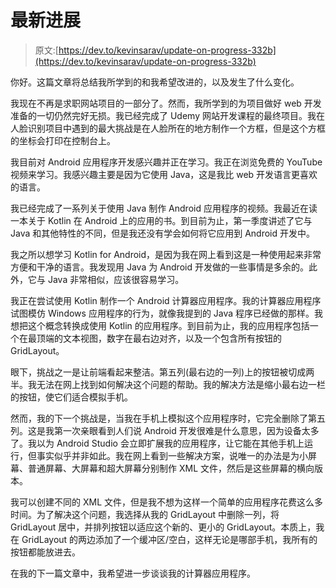 # 最新进展

> 原文:[https://dev.to/kevinsarav/update-on-progress-332b](https://dev.to/kevinsarav/update-on-progress-332b)

你好。这篇文章将总结我所学到的和我希望改进的，以及发生了什么变化。

我现在不再是求职网站项目的一部分了。然而，我所学到的为项目做好 web 开发准备的一切仍然完好无损。我已经完成了 Udemy 网站开发课程的最终项目。我在人脸识别项目中遇到的最大挑战是在人脸所在的地方制作一个方框，但是这个方框的坐标会打印在控制台上。

我目前对 Android 应用程序开发感兴趣并正在学习。我正在浏览免费的 YouTube 视频来学习。我感兴趣主要是因为它使用 Java，这是我比 web 开发语言更喜欢的语言。

我已经完成了一系列关于使用 Java 制作 Android 应用程序的视频。我最近在读一本关于 Kotlin 在 Android 上的应用的书。到目前为止，第一季度讲述了它与 Java 和其他特性的不同，但是我还没有学会如何将它应用到 Android 开发中。

我之所以想学习 Kotlin for Android，是因为我在网上看到这是一种使用起来非常方便和干净的语言。我发现用 Java 为 Android 开发做的一些事情是多余的。此外，它与 Java 非常相似，应该很容易学习。

我正在尝试使用 Kotlin 制作一个 Android 计算器应用程序。我的计算器应用程序试图模仿 Windows 应用程序的行为，就像我提到的 Java 程序已经做的那样。我想把这个概念转换成使用 Kotlin 的应用程序。到目前为止，我的应用程序包括一个在最顶端的文本视图，数字在最右边对齐，以及一个包含所有按钮的 GridLayout。

眼下，挑战之一是让前端看起来整洁。第五列(最右边的一列)上的按钮被切成两半。我无法在网上找到如何解决这个问题的帮助。我的解决方法是缩小最右边一栏的按钮，使它们适合模拟手机。

然而，我的下一个挑战是，当我在手机上模拟这个应用程序时，它完全删除了第五列。这是我第一次亲眼看到人们说 Android 开发很难是什么意思，因为设备太多了。我以为 Android Studio 会立即扩展我的应用程序，让它能在其他手机上运行，但事实似乎并非如此。我在网上看到一些解决方案，说唯一的办法是为小屏幕、普通屏幕、大屏幕和超大屏幕分别制作 XML 文件，然后是这些屏幕的横向版本。

我可以创建不同的 XML 文件，但是我不想为这样一个简单的应用程序花费这么多时间。为了解决这个问题，我选择从我的 GridLayout 中删除一列，将 GridLayout 居中，并排列按钮以适应这个新的、更小的 GridLayout。本质上，我在 GridLayout 的两边添加了一个缓冲区/空白，这样无论是哪部手机，我所有的按钮都能放进去。

在我的下一篇文章中，我希望进一步谈谈我的计算器应用程序。